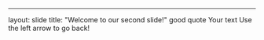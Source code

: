 
---
layout: slide
title: "Welcome to our second slide!"
good quote
Your text
Use the left arrow to go back!
